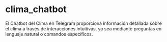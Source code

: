 # clima_chatbot
El Chatbot del Clima en Telegram proporciona información detallada sobre el clima a través de interacciones intuitivas, ya sea mediante preguntas en lenguaje natural o comandos específicos.
